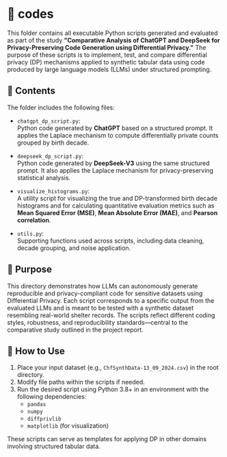 # 📁 codes

This folder contains all executable Python scripts generated and evaluated as part of the study **"Comparative Analysis of ChatGPT and DeepSeek for Privacy-Preserving Code Generation using Differential Privacy."** The purpose of these scripts is to implement, test, and compare differential privacy (DP) mechanisms applied to synthetic tabular data using code produced by large language models (LLMs) under structured prompting.

## 📄 Contents

The folder includes the following files:

- `chatgpt_dp_script.py`:  
  Python code generated by **ChatGPT** based on a structured prompt. It applies the Laplace mechanism to compute differentially private counts grouped by birth decade.

- `deepseek_dp_script.py`:  
  Python code generated by **DeepSeek-V3** using the same structured prompt. It also applies the Laplace mechanism for privacy-preserving statistical analysis.

- `visualize_histograms.py`:  
  A utility script for visualizing the true and DP-transformed birth decade histograms and for calculating quantitative evaluation metrics such as **Mean Squared Error (MSE)**, **Mean Absolute Error (MAE)**, and **Pearson correlation**.

- `utils.py`:  
  Supporting functions used across scripts, including data cleaning, decade grouping, and noise application.

## 🧩 Purpose

This directory demonstrates how LLMs can autonomously generate reproducible and privacy-compliant code for sensitive datasets using Differential Privacy. Each script corresponds to a specific output from the evaluated LLMs and is meant to be tested with a synthetic dataset resembling real-world shelter records. The scripts reflect different coding styles, robustness, and reproducibility standards—central to the comparative study outlined in the project report.

## 📁 How to Use

1. Place your input dataset (e.g., `ChfSynthData-13_09_2024.csv`) in the root directory.
2. Modify file paths within the scripts if needed.
3. Run the desired script using Python 3.8+ in an environment with the following dependencies:
   - `pandas`
   - `numpy`
   - `diffprivlib`
   - `matplotlib` (for visualization)

These scripts can serve as templates for applying DP in other domains involving structured tabular data.


